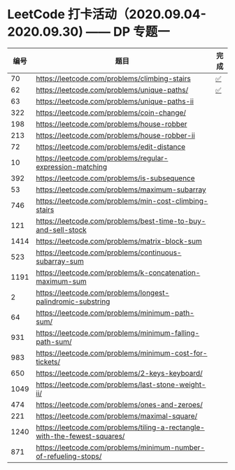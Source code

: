 # LeetCode 打卡活动（2020.09.04-2020.09.30) —— DP 专题一

| 编号 | 题目                                                          |完成                              |
| ---- | ------------------------------------------------------------ | -------------------------------- |
|70    |https://leetcode.com/problems/climbing-stairs                 | [✅](ClimbingStairs.go)|
|62    |https://leetcode.com/problems/unique-paths/                   | [✅](UniquePaths.go)   |
|63    |https://leetcode.com/problems/unique-paths-ii                 |                              |
|322   | https://leetcode.com/problems/coin-change/                   |                              |
|198   |https://leetcode.com/problems/house-robber                    |                              |
|213   |https://leetcode.com/problems/house-robber-ii                 |                              |
|72    |https://leetcode.com/problems/edit-distance                   |                              |
|10    |https://leetcode.com/problems/regular-expression-matching     |                              |
|392   |https://leetcode.com/problems/is-subsequence                  |                              |
|53    |https://leetcode.com/problems/maximum-subarray                |                              |
|746   |https://leetcode.com/problems/min-cost-climbing-stairs        |                              |
|121   |https://leetcode.com/problems/best-time-to-buy-and-sell-stock |                              |
|1414  |https://leetcode.com/problems/matrix-block-sum                |                              |
|523   |https://leetcode.com/problems/continuous-subarray-sum         |                              |
|1191  |https://leetcode.com/problems/k-concatenation-maximum-sum     |                              |
|2     |https://leetcode.com/problems/longest-palindromic-substring   |                              |
| 64   | https://leetcode.com/problems/minimum-path-sum/              |                              |
|931   | https://leetcode.com/problems/minimum-falling-path-sum/      |                              |
|983   | https://leetcode.com/problems/minimum-cost-for-tickets/      |                              |
|650   | https://leetcode.com/problems/2-keys-keyboard/               |                              |
|1049  | https://leetcode.com/problems/last-stone-weight-ii/          |                              |
|474   | https://leetcode.com/problems/ones-and-zeroes/               |                              |
|221   | https://leetcode.com/problems/maximal-square/                |                              |
|1240  | https://leetcode.com/problems/tiling-a-rectangle-with-the-fewest-squares/ |                              |
|871   | https://leetcode.com/problems/minimum-number-of-refueling-stops/ |                              |
